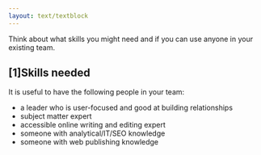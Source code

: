 ```yaml
---
layout: text/textblock
---
```


Think about what skills you might need and if you can use anyone in your existing team.

## [1]Skills needed

It is useful to have the following people in your team:
- a leader who is user-focused and good at building relationships
- subject matter expert
- accessible online writing and editing expert
- someone with analytical/IT/SEO knowledge
- someone with web publishing knowledge
